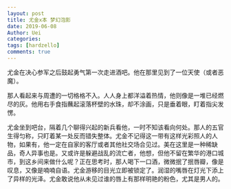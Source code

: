 ```yaml
---
layout: post
title: 尤金x本 梦幻泡影
date: 2019-06-08
Author: Uei
categories: 
tags: [hardzello]
comments: true
---
```




尤金在决心参军之后鼓起勇气第一次走进酒吧。他在那里见到了一位天使（或者恶魔）。



那人看起来与周遭的一切格格不入。人人身上都洋溢着热情，他则像是一堆已经燃尽的灰。他用右手食指蘸起滚落杯壁的水珠，却不涂画，只是垂着眼，盯着指尖发愣。

尤金坐到吧台，隔着几个聊得兴起的新兵看他，一时不知该看向何处。那人的五官生得匀称，只盯着某一处反而错失整体。尤金不记得这一带有这样光彩照人的人物，如果有，他一定在自家的客厅或者其他社交场合见过。美在这里是一种稀缺品，奇人异事也是。又或许是躲避战乱的流亡者，他想，但他不留在繁华的港口城市，到这乡间来做什么呢？正在思考时，那人喝下一口酒，微微抿了抿唇瓣，像是叹息，又像是喃喃自语。尤金游移的目光立即被锁定了。润湿的嘴唇在灯光下添上了异样的光泽。尤金敢说他从未见过谁的唇上有那样明艳的粉色，尤其是男人的。
